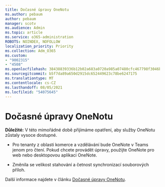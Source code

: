 ```yaml
---
title: Dočasné úpravy OneNotu
ms.author: pebaum
author: pebaum
manager: scotv
ms.audience: Admin
ms.topic: article
ms.service: o365-administration
ROBOTS: NOINDEX, NOFOLLOW
localization_priority: Priority
ms.collection: Adm_O365
ms.custom:
- "9002315"
- "4508"
ms.openlocfilehash: 38438839336b12b02a683a0720a985a07480cfc467798f3046b809b0144460b1
ms.sourcegitcommit: b5f7da89a650d2915dc652449623c78be6247175
ms.translationtype: MT
ms.contentlocale: cs-CZ
ms.lasthandoff: 08/05/2021
ms.locfileid: "54075645"
---
```

# <a name="onenote-temporary-adjustments"></a>Dočasné úpravy OneNotu

**Důležité:** V této mimořádné době přijímáme opatření, aby služby OneNotu zůstaly vysoce dostupné.

- Pro tenanty z oblasti komerce a vzdělávání bude OneNote v Teams jenom pro čtení. Pokud chcete provádět úpravy, použijte OneNote pro web nebo desktopovou aplikaci OneNote.

- Změnila se velikost stahování a četnost synchronizací souborových příloh.

Další informace najdete v článku [Dočasné úpravy OneNotu](https://techcommunity.microsoft.com/t5/onenote-service-updates/awareness-of-temporary-adjustments-in-microsoft-onenote/m-p/1248100).
